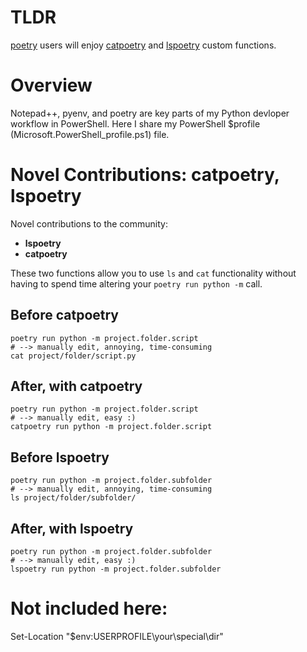 # TLDR
[poetry](https://github.com/python-poetry/poetry) users will enjoy [catpoetry](https://github.com/City-of-Memphis-Wastewater/powershell-tools/blob/main/catpoetry.ps1) and [lspoetry](https://github.com/City-of-Memphis-Wastewater/powershell-tools/blob/main/lspoetry.ps1) custom functions.

# Overview
Notepad++, pyenv, and poetry are key parts of my Python devloper workflow in PowerShell. Here I share my PowerShell $profile (Microsoft.PowerShell_profile.ps1) file.

# Novel Contributions: catpoetry, lspoetry
Novel contributions to the community: 
- **lspoetry**
- **catpoetry**
 
These two functions allow you to use ```ls``` and ```cat``` functionality without having to spend time altering your ```poetry run python -m``` call.

## Before catpoetry
```
poetry run python -m project.folder.script
# --> manually edit, annoying, time-consuming
cat project/folder/script.py
```
## After, with catpoetry

```
poetry run python -m project.folder.script
# --> manually edit, easy :)
catpoetry run python -m project.folder.script
```

## Before lspoetry
```
poetry run python -m project.folder.subfolder
# --> manually edit, annoying, time-consuming
ls project/folder/subfolder/
```
## After, with lspoetry

```
poetry run python -m project.folder.subfolder
# --> manually edit, easy :)
lspoetry run python -m project.folder.subfolder
```

# Not included here:
Set-Location "$env:USERPROFILE\your\special\dir" 
